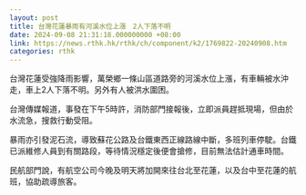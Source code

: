 ```yaml
---
layout: post
title: 台灣花蓮暴雨有河溪水位上漲　2人下落不明
date: 2024-09-08 21:31:18.000000000 +08:00
link: https://news.rthk.hk/rthk/ch/component/k2/1769822-20240908.htm
categories: rthk
---
```


台灣花蓮受強降雨影響，萬榮鄉一條山區道路旁的河溪水位上漲，有車輛被水沖走，車上2人下落不明。另外有人被洪水圍困。

台灣傳媒報道，事發在下午5時許，消防部門接報後，立即派員趕抵現場，但由於水流急，搜救行動受阻。

暴雨亦引發泥石流，導致蘇花公路及台鐵東西正線路線中斷，多班列車停駛。台鐵已派維修人員到有關路段，等待情況穩定後便會搶修，目前無法估計通車時間。

民航部門說，有航空公司今晚及明天將加開來往台北至花蓮，以及台中至花蓮的航班，協助疏導旅客。
